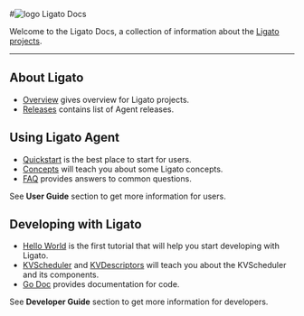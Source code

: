 #![logo](img/ligato/ligato-dark.png) <span >Ligato Docs</span>

Welcome to the Ligato Docs, a collection of information about the [Ligato projects](https://github.com/ligato).

---

## About Ligato

- [Overview](intro/overview.md) gives overview for Ligato projects.
- [Releases](https://github.com/ligato/vpp-agent/releases) contains list of Agent releases.

## Using Ligato Agent

- [Quickstart](user-guide/quickstart.md) is the best place to start for users.
- [Concepts](user-guide/concepts.md) will teach you about some Ligato concepts.
- [FAQ](user-guide/faq.md) provides answers to common questions.

See **User Guide** section to get more information for users.

## Developing with Ligato

- [Hello World](tutorials/01_hello-world.md) is the first tutorial that will help you start developing with Ligato.
- [KVScheduler](development-guide/kvscheduler.md) and [KVDescriptors](development-guide/kvdescriptor.md) will teach you about the KVScheduler and its components.
- [Go Doc](https://godoc.org/github.com/ligato/vpp-agent) provides documentation for code.

See **Developer Guide** section to get more information for developers.

